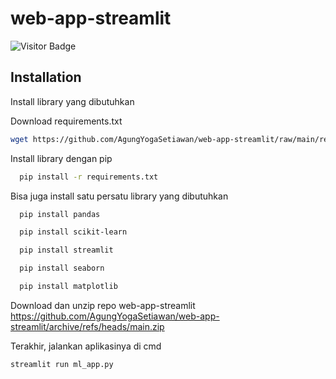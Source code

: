 # web-app-streamlit
![Visitor Badge](https://visitor-badges.glitch.me?username=AgungYogaSetiawan&repo=web-app-streamlit&label=VISITOR&style=for-the-badge&color=%23457BFF&token=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)


## Installation

Install library yang dibutuhkan

Download requirements.txt
```bash
wget https://github.com/AgungYogaSetiawan/web-app-streamlit/raw/main/requirements.txt
```

Install library dengan pip
```bash
  pip install -r requirements.txt
```
Bisa juga install satu persatu library yang dibutuhkan
```bash
  pip install pandas
```
```bash
  pip install scikit-learn
```
```bash
  pip install streamlit
```
```bash
  pip install seaborn
```
```bash
  pip install matplotlib
```

Download dan unzip repo web-app-streamlit
https://github.com/AgungYogaSetiawan/web-app-streamlit/archive/refs/heads/main.zip

Terakhir, jalankan aplikasinya di cmd
```bash
streamlit run ml_app.py
```

    
